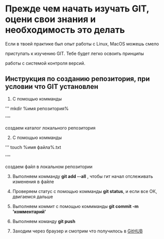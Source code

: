 # Прежде чем начать изучать GIT, оцени свои знания и  необходимость это делать

Если в твоей практике был опыт работы с Linux, MacOS можешь смело

приступать к изучению GIT. Тебе будет легко освоить принципы

работы с системой контроля версий.

## Инструкция по созданию репозитория, при условии что GIT установлен

1. С помощью комманды 

''' 
mkdir %имя репозитория%

''''

создаем каталог локального репозитория

2. С помощью комманды 

''' 
touch %имя файла%.txt

''''

создаем файл в локальном репозитории

3. Выполняем комманду **git add --all** , чтобы гит начал отслеживать изменения в файле

4. Проверяем статус  с помощью комманды **git status**, и если все ОК, двигаемся дальше

5. Выполняем коммит с помощью коммманды __git commit -m 'комментарий'__ 

6. Выполняем команду **git push**

7. Заходим через браузер и смотрим что получилось в [GitHUB](https://github.com) 